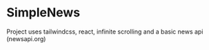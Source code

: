 # SimpleNews

Project uses tailwindcss, react, infinite scrolling and a basic news api (newsapi.org)
